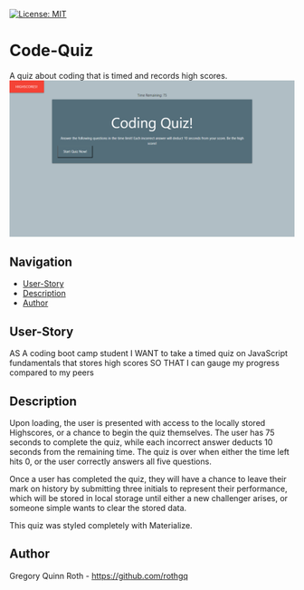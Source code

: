 [![License: MIT](https://img.shields.io/badge/License-MIT-blue.svg)](https://opensource.org/licenses/MIT)

# Code-Quiz

A quiz about coding that is timed and records high scores.
![alt text](image.png)

## Navigation
- [User-Story](#user-story)
- [Description](#description)
- [Author](#author)

## User-Story

AS A coding boot camp student
I WANT to take a timed quiz on JavaScript fundamentals that stores high scores
SO THAT I can gauge my progress compared to my peers

## Description

Upon loading, the user is presented with access to the locally stored Highscores, or a chance to begin the quiz themselves. The user has 75 seconds to complete the quiz, while each incorrect answer deducts 10 seconds from the remaining time. The quiz is over when either the time left hits 0, or the user correctly answers all five questions.

Once a user has completed the quiz, they will have a chance to leave their mark on history by submitting three initials to represent their performance, which will be stored in local storage until either a new challenger arises, or someone simple wants to clear the stored data.

This quiz was styled completely with Materialize.

## Author

Gregory Quinn Roth - https://github.com/rothgq